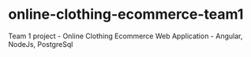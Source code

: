 # online-clothing-ecommerce-team1
Team 1 project - Online Clothing Ecommerce Web Application - Angular, NodeJs, PostgreSql
